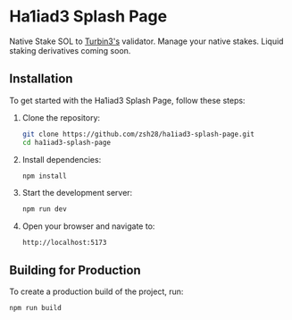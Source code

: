 # Ha1iad3 Splash Page

Native Stake SOL to [Turbin3's](https://turbin3.com/) validator. Manage your native stakes. Liquid staking derivatives coming soon.

## Installation

To get started with the Ha1iad3 Splash Page, follow these steps:

1. Clone the repository:
   ```bash
   git clone https://github.com/zsh28/ha1iad3-splash-page.git
   cd ha1iad3-splash-page
   ```

2. Install dependencies:
   ```bash
   npm install
   ```

3. Start the development server:
   ```bash
   npm run dev
   ```

4. Open your browser and navigate to:
   ```
   http://localhost:5173
   ```

## Building for Production

To create a production build of the project, run:
```bash
npm run build
```
